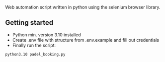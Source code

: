 Web automation script written in python using the selenium browser library.

## Getting started
- Python min. version 3.10 installed
- Create .env file with structure from .env.example and fill out credentials
- Finally run the script:
```bash
python3.10 padel_booking.py
```
